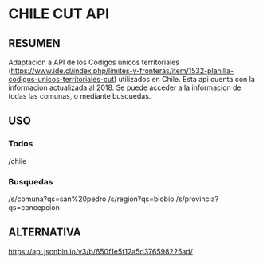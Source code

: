 # CHILE CUT API

## RESUMEN
Adaptacion a API de los Codigos unicos territoriales (https://www.ide.cl/index.php/limites-y-fronteras/item/1532-planilla-codigos-unicos-territoriales-cut) utilizados en Chile.
Esta api cuenta con la informacion actualizada al 2018. 
Se puede acceder a la informacion de todas las comunas, o mediante busquedas.

## USO

### Todos
/chile 

### Busquedas
/s/comuna?qs=san%20pedro
/s/region?qs=biobio
/s/provincia?qs=concepcion


## ALTERNATIVA

https://api.jsonbin.io/v3/b/650f1e5f12a5d376598225ad/

